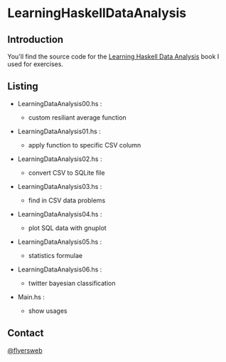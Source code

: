 # LearningHaskellDataAnalysis

## Introduction

You'll find the source code for the [Learning Haskell Data Analysis](https://www.packtpub.com/big-data-and-business-intelligence/learning-haskell-data-analysis) book I used for exercises.

## Listing

- LearningDataAnalysis00.hs :
  - custom resiliant average function

- LearningDataAnalysis01.hs :
  - apply function to specific CSV column

- LearningDataAnalysis02.hs :
  - convert CSV to SQLite file

- LearningDataAnalysis03.hs :
  - find in CSV data problems

- LearningDataAnalysis04.hs :
  - plot SQL data with gnuplot

- LearningDataAnalysis05.hs :
  - statistics formulae

- LearningDataAnalysis06.hs :
  - twitter bayesian classification

- Main.hs :
  - show usages

## Contact

[@flyersweb](https://www.twitter.com/FlyersWeb)
